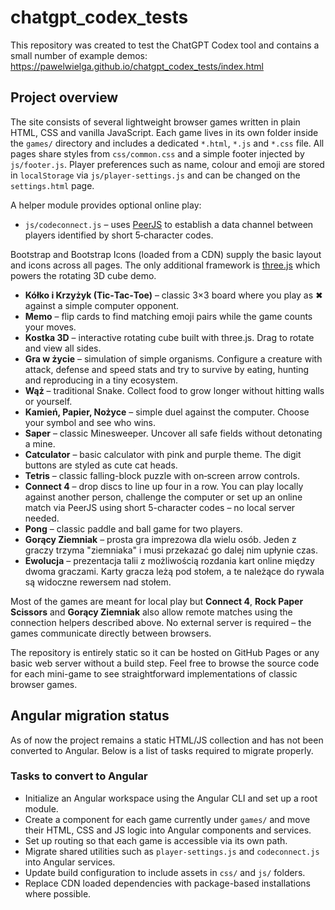 # chatgpt_codex_tests

This repository was created to test the ChatGPT Codex tool and contains a small number of example demos: <https://pawelwielga.github.io/chatgpt_codex_tests/index.html>

## Project overview

The site consists of several lightweight browser games written in plain HTML, CSS and vanilla JavaScript. Each game lives in its own folder inside the `games/` directory and includes a dedicated `*.html`, `*.js` and `*.css` file. All pages share styles from `css/common.css` and a simple footer injected by `js/footer.js`. Player preferences such as name, colour and emoji are stored in `localStorage` via `js/player-settings.js` and can be changed on the `settings.html` page.

A helper module provides optional online play:

* `js/codeconnect.js` – uses [PeerJS](https://peerjs.com/) to establish a data channel between players identified by short 5‑character codes.

Bootstrap and Bootstrap Icons (loaded from a CDN) supply the basic layout and icons across all pages. The only additional framework is [three.js](https://threejs.org/) which powers the rotating 3D cube demo.

* **Kółko i Krzyżyk (Tic‑Tac‑Toe)** – classic 3×3 board where you play as ✖ against a simple computer opponent.
* **Memo** – flip cards to find matching emoji pairs while the game counts your moves.
* **Kostka 3D** – interactive rotating cube built with three.js. Drag to rotate and view all sides.
* **Gra w życie** – simulation of simple organisms. Configure a creature with attack, defense and speed stats and try to survive by eating, hunting and reproducing in a tiny ecosystem.
* **Wąż** – traditional Snake. Collect food to grow longer without hitting walls or yourself.
* **Kamień, Papier, Nożyce** – simple duel against the computer. Choose your symbol and see who wins.
* **Saper** – classic Minesweeper. Uncover all safe fields without detonating a mine.
* **Catculator** – basic calculator with pink and purple theme. The digit buttons are styled as cute cat heads.
* **Tetris** – classic falling-block puzzle with on‑screen arrow controls.
* **Connect 4** – drop discs to line up four in a row. You can play locally against another person, challenge the computer or set up an online match via PeerJS using short 5-character codes – no local server needed.
* **Pong** – classic paddle and ball game for two players.
* **Gorący Ziemniak** – prosta gra imprezowa dla wielu osób. Jeden z graczy trzyma "ziemniaka" i musi przekazać go dalej nim upłynie czas.
* **Ewolucja** – prezentacja talii z możliwością rozdania kart online między dwoma graczami. Karty gracza leżą pod stołem, a te należące do rywala są widoczne rewersem nad stołem.

Most of the games are meant for local play but **Connect 4**, **Rock Paper Scissors** and **Gorący Ziemniak** also allow remote matches using the connection helpers described above. No external server is required – the games communicate directly between browsers.

The repository is entirely static so it can be hosted on GitHub Pages or any basic web server without a build step. Feel free to browse the source code for each mini-game to see straightforward implementations of classic browser games.

## Angular migration status

As of now the project remains a static HTML/JS collection and has not been converted to Angular. Below is a list of tasks required to migrate properly.

### Tasks to convert to Angular
- Initialize an Angular workspace using the Angular CLI and set up a root module.
- Create a component for each game currently under `games/` and move their HTML, CSS and JS logic into Angular components and services.
- Set up routing so that each game is accessible via its own path.
- Migrate shared utilities such as `player-settings.js` and `codeconnect.js` into Angular services.
- Update build configuration to include assets in `css/` and `js/` folders.
- Replace CDN loaded dependencies with package-based installations where possible.


